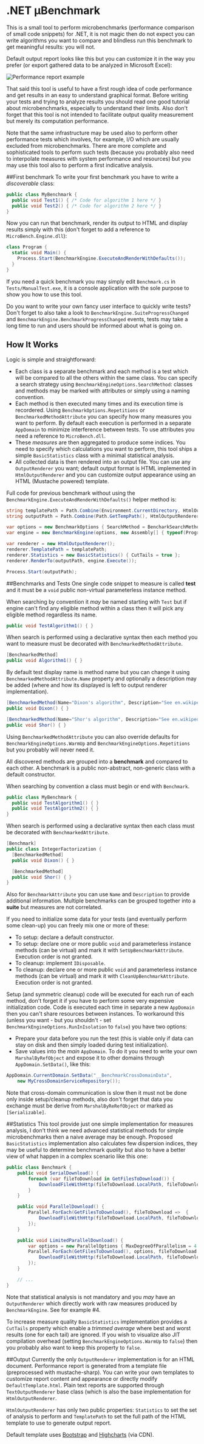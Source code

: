 # .NET μBenchmark
This is a small tool to perform microbenchmarks (performance comparison of small code snippets) for .NET,
it is not magic then do not expect you can write algorithms you want to compare and blindless run this benchmark
to get meaningful results: you will not.

Default output report looks like this but you can customize it in the way you prefer (or export gathered data
to be analyzed in Microsoft Excel):

![Performance report example](https://raw.githubusercontent.com/arepetti/NetMicroBenchmark/master/ReportScreenshot.png)

That said this tool is useful to have a first rough idea of code performance and get results in an easy to understand
graphical format. Before writing your tests and trying to analyze results you should read one good tutorial about
microbenchmarks, especially to understand their limits. Also don't forget that this tool is not intended to
facilitate output quality measurement but merely its computation performance.

Note that the same infrastructure may be used also to perform other performance tests which involves, for example, I/O
which are usually excluded from microbenchmarks. There are more complete and sophisticated tools to perform such
tests (because you probably also need to interpolate measures with system performance and resources) but you may
use this tool also to perform a first indicative analysis.

##First benchmark
To write your first benchmark you have to write a _discoverable_ class:

```C#
public class MyBenchmark {
  public void Test1() { /* Code for algorithm 1 here */ }
  public void Test2() { /* Code for algorithm 2 here */ }
}
```

Now you can run that benchmark, render its output to HTML and display results simply with this (don't forget to add a reference to `MicroBench.Engine.dll`):

```C#
class Program {
  static void Main() {
    Process.Start(BenchmarkEngine.ExecuteAndRenderWithDefaults());
  }
}
```

If you need a quick benchmark you may simply edit `Benchmark.cs` in `Tests/ManualTest.exe`, it is a console application
with the sole purpose to show you how to use this tool.

Do you want to write your own fancy user interface to quickly write tests? Don't forget to also take a look to
`BenchmarkEngine.SuiteProgressChanged` and `BenchmarkEngine.BenchmarkProgressChanged` events, tests may take a long
time to run and users should be informed about what is going on.

## How It Works
Logic is simple and straightforward:
* Each class is a separate benchmark and each method is a test which
will be compared to all the others within the same class. You can specify a search strategy
using `BenchmarkEngineOptions.SearchMethod`: classes and methods may be marked with
attributes or simply using a naming convention.
* Each method is then executed many times and its execution time is recordered. Using `BenchmarkOptions.Repetitions`
or `BenchmarkedMethodAttribute` you can specify how many measures you want to perform. By default each execution
is performed in a separate `AppDomain` to minimize interference between tests. To use attributes you need a reference
to `MicroBench.dll`.
* These _measures_ are then aggregated to produce some indices. You need to specify which calculations you want
to perform, this tool ships a simple `BasicStatistics` class with a minimal statistical analysis.
* All collected data is then rendered into an output file. You can use any `OutputRenderer` you want;
default output format is HTML  implemented in `HtmlOutputRenderer` and you can customize output appearance
using an HTML (Mustache powered) template.

Full code for previous benchmark without using the `BenchmarkEngine.ExecuteAndRenderWithDefaults()` helper method is:

```C#
string templatePath = Path.Combine(Environment.CurrentDirectory, HtmlOutputRenderer.DefaultReportName);
string outputPath = Path.Combine(Path.GetTempPath(), HtmlOutputRenderer.DefaultReportName);

var options = new BenchmarkOptions { SearchMethod = BencharkSearchMethod.Convention };
var engine = new BenchmarkEngine(options, new Assembly[] { typeof(Program).Assembly });

var renderer = new HtmlOutputRenderer();
renderer.TemplatePath = templatePath;
renderer.Statistics = new BasicStatistics() { CutTails = true };
renderer.RenderTo(outputPath, engine.Execute());

Process.Start(outputPath);
```

##Benchmarks and Tests
One single code snippet to measure is called **test** and it must be a `void` public non-virtual parameterless instance method.

When searching by convention it _may_ be named starting with `Test` but if engine can't find any eligible method
within a class then it will pick any eligible method regardless its name.

```C#
public void TestAlgorithm1() { }
```

When search is performed using a declarative syntax then each  method you want to measure
must be decorated with `BenchmarkedMethodAttribute`.

```C#
[BenchmarkedMethod]
public void Algorithm1() { }
```

By default test display name is method name but you can change it using `BenchmarkedMethodAttribute.Name` property
and optionally a description may be added (where and how its displayed is left to output renderer implementation).

```C#
[BenchmarkedMethod(Name="Dixon's algorithm", Description="See en.wikipedia.org/wiki/Dixon%27s_algorithm")]
public void Dixon() { }

[BenchmarkedMethod(Name="Shor's algorithm", Description="See en.wikipedia.org/wiki/Shor%27s_algorithm")]
public void Shor() { }
```

Using `BenchmarkedMethodAttribute` you can also override defaults for `BenchmarkEngineOptions.WarmUp` and
`BenchmarkEngineOptions.Repetitions` but you probably will never need it.

All discovered methods are grouped into a **benchmark** and compared to each other. A benchmark is a public non-abstract,
non-generic class with a default constructor.

When searching by convention a class must begin or end with `Benchmark`.

```C#
public class MyBenchmark {
  public void TestAlgorithm1() { }
  public void TestAlgorithm2() { }
}
```

When search is performed using a declarative syntax then each class must be decorated with `BenchmarkedAttribute`.

```C#
[Benchmark]
public class IntegerFactorization {
  [BenchmarkedMethod]
  public void Dixon() { }

  [BenchmarkedMethod]
  public void Shor() { }
}
```

Also for `BenchmarkAttribute` you can use `Name` and `Description` to provide additional information.
Multiple benchmarks can be grouped together into a **suite** but measures are not correlated.

If you need to initialize some data for your tests (and eventually perform some clean-up) you can freely mix one or more of these:
* To setup: declare a default constructor.
* To setup: declare one or more public `void` and parameterless instance methods (can be virtual) and mark it with `SetUpBenchmarkAttribute`. Execution order is not granted.
* To cleanup: implement `IDisposable`.
* To cleanup: declare one or more public `void` and parameterless instance methods (can be virtual) and mark it with `CleanUpBenchmarkAttribute`. Execution order is not granted.

Setup (and symmetric cleanup) code will be executed for each run of each method, don't forget it if you have to perform some very expensive initialization code. Code is executed each time in separate a new `AppDomain` then you can't share resources between instances. To workaround this (unless you want - but you shouldn't - set `BenchmarkEngineOptions.RunInIsolation` to `false`) you have two options:

* Prepare your data before you run the test (this is viable only if data can stay on disk and then simply loaded during test initialization).
* Save values into the _main_ `AppDomain`. To do it you need to write your own `MarshalByRefObject` and expose it to other domains through `AppDomain.SetData()`, like this:

```C#
AppDomain.CurrentDomain.SetData("__BenchmarkCrossDomainData",
    new MyCrossDomainServiceRepository());
```

Note that cross-domain communication is slow then it must not be done only inside setup/cleanup methods, also don't
forget that data you exchange must be derive from `MarshalByReRefObject` or marked as `[Serializable]`.

##Statistics
This tool provide just one simple implementation for measures analysis, I don't think we need advanced
statistical methods for simple microbenchmarks then a naive average may be enough. Proposed `BasicStatistics`
implementation also calculates few dispersion indices, they may be useful to determine benchmark _quality_
but also to have a better view of what happen in a complex scenario like this one:

```C#
public class Benchmark {
    public void SerialDownload() {
        foreach (var fileToDownload in GetFilesToDownload()) {
            DownloadFileWithHttp(fileToDownload.LocalPath, fileToDownload.ServerUrl);
        }
    }

    public void ParallelDownload() {
        Parallel.ForEach(GetFilesToDownload(), fileToDownload =>  {
            DownloadFileWithHttp(fileToDownload.LocalPath, fileToDownload.ServerUrl);
        });
    }

    public void LimitedParallelDownload() {
        var options = new ParallelOptions { MaxDegreeOfParallelism = 4 };
        Parallel.ForEach(GetFilesToDownload(), options, fileToDownload =>  {
            DownloadFileWithHttp(fileToDownload.LocalPath, fileToDownload.ServerUrl);
        });
    }

    // ...
}
```

Note that statistical analysis is not mandatory and you _may_ have an `OutputRenderer` which directly
work with raw measures produced by `BenchmarkEngine`. See for example #4.

To increase measure quality `BasicStatistics` implementation provides a `CutTails` property which
enable a _trimmed average_ where best and worst results (one for each tail) are ignored. If you wish
to visualize also JIT compilation overhead (setting `BenchmarkEngineOptions.WarmUp` to `false`) then
you probably also want to keep this property to `false`.

##Output
Currently the only `OutputRenderer` implementation is for an HTML document. Performance report is
generated from a template file (preprocessed with mustache-sharp). You can write your own templates
to customize report content and appearance or directly modify `DefaultTemplate.html`. Plain text
reports are supported through `TextOutputRenderer` base class (which is also the base implementation
for `HtmlOutputRenderer`.

`HtmlOutputRenderer` has only two public properties: `Statistics` to set the set of analysis to
perform and `TemplatePath` to set the full path of the HTML template to use to generate output report.

Default template uses [Bootstrap](http://getbootstrap.com) and [Highcharts](http://www.highcharts.com) (via CDN).

